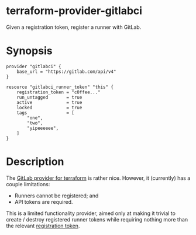 
# terraform-provider-gitlabci

Given a registration token, register a runner with GitLab.

# Synopsis

    provider "gitlabci" {
        base_url = "https://gitlab.com/api/v4"
    }

    resource "gitlabci_runner_token" "this" {
        registration_token = "c0ffee..."
        run_untagged       = true
        active             = true
        locked             = true
        tags               = [
            "one",
            "two",
            "yipeeeeee",
        ]
    }

# Description

The [GitLab provider for terraform](https://github.com/terraform-providers/terraform-provider-gitlab) is rather nice.  However, it (currently) has
a couple limitations:

* Runners cannot be registered; and
* API tokens are required.

This is a limited functionality provider, aimed only at making it trivial to
create / destroy registered runner tokens while requiring nothing more than
the relevant [registration token](https://docs.gitlab.com/ce/api/runners.html#registration-and-authentication-tokens).

